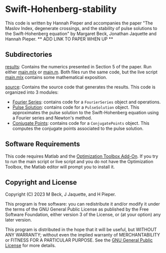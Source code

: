 # Swift-Hohenberg-stability
This code is written by Hannah Pieper and accompanies the paper "The Maslov 
Index, degenerate crossings, and the stability of pulse solutions to the 
Swift-Hohenberg equation" by Margaret Beck, Jonathan Jaquette and Hannah Pieper. 
** ADD LINK TO PAPER WHEN UP ** 

## Subdirectories 
[results](results): Contains the numerics presented in Section 5 of the paper. 
Run either [main.mlx](results/main.mlx) or [main.m](results/main.m). Both files
run the same code, but the live script [main.mlx](results/main.mlx) contains 
some mathematical exposition. 

[source](source): Contains the source code that generates the results. This 
code is organized into 3 modules: 
* [Fourier Series](source/@FourierSeries): contains code for a `FourierSeries` object 
and operations.
* [Pulse Solution](source/@PulseSolution): contains code for a `PulseSolution`
object. This approximates the pulse solution to the Swift-Hohenberg equation 
using a Fourier series and Newton's method. 
* [Conjugate Points](source/@ConjugatePoints): contains code for a `ConjugatePoints` 
object. This computes the conjugate points associated to the pulse solution. 


## Software Requirements
This code requires Matlab and the [Optimization Toolbox Add-On](https://www.mathworks.com/products/optimization.html). 
If you try to run the main script or live script and you do not have the 
Optimization Toolbox, the Matlab editor will prompt you to install it. 


## Copyright and License 

Copyright (C) 2023  M Beck, J Jaquette, and H Pieper.

This program is free software: you can redistribute it and/or modify it
under the terms of the GNU General Public License as published by
the Free Software Foundation, either version 3 of the License, or
(at your option) any later version.

This program is distributed in the hope that it will be useful, but
WITHOUT ANY WARRANTY; without even the implied warranty of
MERCHANTABILITY or FITNESS FOR A PARTICULAR PURPOSE.  See the
[GNU General Public License](LICENSE) for more details.